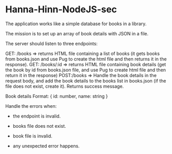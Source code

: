 # Hanna-Hinn-NodeJS-sec

The application works like a simple database for books in a library. 

The mission is to set up an array of book details with JSON in a file. 

The server should listen to three endpoints: 

 

GET: /books => returns HTML file containing a list of books (it gets books from books.json and use Pug to create the html file and then returns it in the response). 
GET: /books/:id => returns HTML file containing book details (get the book by id from books.json file, and use Pug to create html file and then return it in the response) 
POST:/books => Handle the book details in the request body, and add the book details to the books list in books.json (if the file does not exist, create it). Returns success message. 
 

Book details Format: { id: number, name: string } 

 

Handle the errors when: 

- the endpoint is invalid. 

- books file does not exist. 

- book file is invalid. 

- any unexpected error happens.
